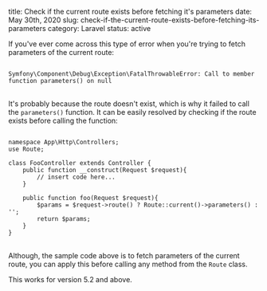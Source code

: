 title: Check if the current route exists before fetching it's parameters
date: May 30th, 2020
slug: check-if-the-current-route-exists-before-fetching-its-parameters
category: Laravel
status: active

If you've ever come across this type of error when you're trying to fetch parameters of the current route:
<pre>
<code class="bash">
Symfony\Component\Debug\Exception\FatalThrowableError: Call to member function parameters() on null
</code>
</pre>

It's probably because the route doesn't exist, which is why it failed to call the `parameters()` function. It can be easily resolved by checking if the route exists before calling the function:
<pre>
<code class="php">
namespace App\Http\Controllers;
use Route;

class FooController extends Controller {
    public function __construct(Request $request){
        // insert code here...
    }
    
    public function foo(Request $request){
        $params = $request->route() ? Route::current()->parameters() : '';
        return $params;
    }
}
</code>
</pre>
Although, the sample code above is to fetch parameters of the current route, you can apply this before calling any method from the `Route` class.

This works for version 5.2 and above.
